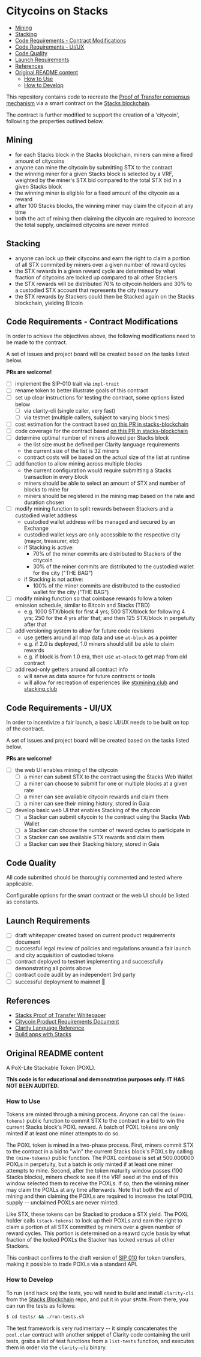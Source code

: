 # Citycoins on Stacks

- [Mining](#mining)
- [Stacking](#stacking)
- [Code Requirements - Contract Modifications](#code-requirements---contract-modifications)
- [Code Requirements - UI/UX](#code-requirements---uiux)
- [Code Quality](#code-quality)
- [Launch Requirements](#launch-requirements)
- [References](#references)
- [Original README content](#original-readme-content)
    - [How to Use](#how-to-use)
    - [How to Develop](#how-to-develop)

This repository contains code to recreate the [Proof of Transfer consensus mechanism](https://docs.stacks.co/understand-stacks/proof-of-transfer) via a smart contract on the [Stacks blockchain](https://www.stacks.co/).

The contract is further modified to support the creation of a 'citycoin', following the properties outlined below.

## Mining

- for each Stacks block in the Stacks blockchain, miners can mine a fixed amount of citycoins
- anyone can mine the citycoin by submitting STX to the contract
- the winning miner for a given Stacks block is selected by a VRF, weighted by the miner's STX bid compared to the total STX bid in a given Stacks block
- the winning miner is eligible for a fixed amount of the citycoin as a reward
- after 100 Stacks blocks, the winning miner may claim the citycoin at any time
- both the act of mining then claiming the citycoin are required to increase the total supply, unclaimed citycoins are never minted

## Stacking

- anyone can lock up their citycoins and earn the right to claim a portion of all STX commited by miners over a given number of reward cycles
- the STX rewards in a given reward cycle are determined by what fraction of citycoins are locked up compared to all other Stackers
- the STX rewards will be distributed 70% to citycoin holders and 30% to a custodied STX account that represents the city treasury
- the STX rewards by Stackers could then be Stacked again on the Stacks blockchain, yielding Bitcoin

## Code Requirements - Contract Modifications

In order to achieve the objectives above, the following modifications need to be made to the contract.

A set of issues and project board will be created based on the tasks listed below.

**PRs are welcome!**

- [ ] implement the SIP-010 trait via `impl-trait`
- [ ] rename token to better illustrate goals of this contract
- [ ] set up clear instructions for testing the contract, some options listed below
  - [ ] via clarity-cli (single caller, very fast)
  - [ ] via testnet (multiple callers, subject to varying block times)
- [ ] cost estimation for the contract based [on this PR in stacks-blockchain](https://github.com/blockstack/stacks-blockchain/pull/2597)
- [ ] code coverage for the contract based [on this PR in stacks-blockchain](https://github.com/blockstack/stacks-blockchain/pull/2592)
- [ ] determine optimal number of miners allowed per Stacks block
  - the list size must be defined per Clarity language requirements
  - the current size of the list is 32 miners
  - contract costs will be based on the actual size of the list at runtime
- [ ] add function to allow mining across multiple blocks
  - the current configuration would require submitting a Stacks transaction in every block
  - miners should be able to select an amount of STX and number of blocks to mine for
  - miners should be registered in the mining map based on the rate and duration chosen
- [ ] modify mining function to split rewards between Stackers and a custodied wallet address
  - custodied wallet address will be managed and secured by an Exchange
  - custodied wallet keys are only accessible to the respective city (mayor, treasurer, etc)
  - if Stacking is active:
    - 70% of the miner commits are distributed to Stackers of the citycoin
    - 30% of the miner commits are distributed to the custodied wallet for the city ("THE BAG")
  - if Stacking is not active:
    - 100% of the miner commits are distributed to the custodied wallet for the city ("THE BAG")
- [ ] modify mining function so that coinbase rewards follow a token emission schedule, similar to Bitcoin and Stacks (TBD)
  - e.g. 1000 STX/block for first 4 yrs; 500 STX/block for following 4 yrs; 250 for the 4 yrs after that; and then 125 STX/block in perpetuity after that
- [ ] add versioning system to allow for future code revisions
  - use getters around all map data and use `at-block` as a pointer
  - e.g. if 2.0 is deployed, 1.0 miners should still be able to claim rewards
  - e.g. if block is from 1.0 era, then use `at-block` to get map from old contract
- [ ] add read-only getters around all contract info
  - will serve as data source for future contracts or tools
  - will allow for recreation of experiences like [stxmining.club](https://stxmining.club) and [stacking.club](https://stacking.club)

## Code Requirements - UI/UX

In order to incentivize a fair launch, a basic UI/UX needs to be built on top of the contract.

A set of issues and project board will be created based on the tasks listed below.

**PRs are welcome!**

- [ ] the web UI enables mining of the citycoin
  - [ ] a miner can submit STX to the contract using the Stacks Web Wallet
  - [ ] a miner can choose to submit for one or multiple blocks at a given rate
  - [ ] a miner can see available citycoin rewards and claim them
  - [ ] a miner can see their mining history, stored in Gaia
- [ ] develop basic web UI that enables Stacking of the citycoin
  - [ ] a Stacker can submit citycoin to the contract using the Stacks Web Wallet
  - [ ] a Stacker can choose the number of reward cycles to participate in
  - [ ] a Stacker can see available STX rewards and claim them
  - [ ] a Stacker can see their Stacking history, stored in Gaia

## Code Quality

All code submitted should be thoroughly commented and tested where applicable.

Configurable options for the smart contract or the web UI should be listed as constants.

## Launch Requirements

- [ ] draft whitepaper created based on current product requirements document
- [ ] successful legal review of policies and regulations around a fair launch and city acquisition of custodied tokens
- [ ] contract deployed to testnet implementing and successfully demonstrating all points above
- [ ] contract code audit by an independent 3rd party
- [ ] successful deployment to mainnet :tada:

## References

- [Stacks Proof of Transfer Whitepaper](https://gaia.blockstack.org/hub/1AxyPunHHAHiEffXWESKfbvmBpGQv138Fp/stacks.pdf)
- [Citycoin Product Requirements Document](https://docs.google.com/document/d/10ZIX5K0vDfTeBSguT_rmG0Wz9CkuVax1adR_t1-z9UA/edit?usp=sharing)
- [Clarity Language Reference](https://docs.stacks.co/references/language-overview)
- [Build apps with Stacks](https://docs.stacks.co/build-apps/overview)

## Original README content

A PoX-Lite Stackable Token (POXL).

**This code is for educational and demonstration purposes only.  IT HAS NOT BEEN
AUDITED.**

### How to Use

Tokens are minted through a mining process.  Anyone can call the `(mine-tokens)`
public function to commit STX to the contract in a bid to win the current Stacks
block's POXL reward.  A batch of POXL tokens are only minted if at least one
miner attempts to do so.

The POXL token is mined in a two-phase process.  First, miners commit STX to the
contract in a bid to "win" the current Stacks block's POXLs by calling the
`(mine-tokens)` public function.  The POXL coinbase is set at 500.000000 POXLs in perpetuity,
but a batch is only minted if at least one miner attempts to mine.  Second, after the token maturity
window passes (100 Stacks blocks), miners check to see if the VRF seed at
the end of this window selected them to receive the POXLs.  If so, then the
winning miner may claim the POXLs at any time afterwards.  Note that both the
act of mining and then claiming the POXLs are required to increase the total POXL supply
-- unclaimed POXLs are never minted.

Like STX, these tokens can be Stacked to produce a STX yield.  The POXL holder
calls `(stack-tokens)` to lock up their POXLs and earn the right to claim a 
portion of all STX committed by miners over a given number of reward cycles.
This portion is determined on a reawrd cycle basis by what fraction of the
locked POXLs the Stacker has locked versus all other Stackers.

This contract confirms to the draft version of [SIP
010](https://github.com/stacksgov/sips/pull/5/) for token transfers, making
it possible to trade POXLs via a standard API.

### How to Develop

To run (and hack on) the tests, you will need to build and install `clarity-cli` from the
[Stacks Blockchain](https://github.com/blockstack/stacks-blockchain) repo, and
put it in your `$PATH`.  From there, you can run the tests as follows:

```bash
$ cd tests/ && ./run-tests.sh
```

The test framework is very rudimentary -- it simply concatenates the
`poxl.clar` contract with another snippet of Clarity code containing the
unit tests, grabs a list of test functions from a `list-tests` function, and
executes them in order via the `clarity-cli` binary.
